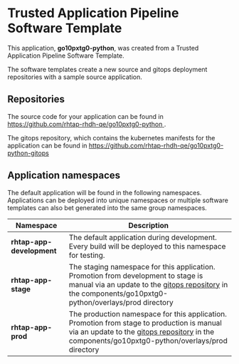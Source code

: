 # Trusted Application Pipeline Software Template

This application, **go10pxtg0-python**, was created from a Trusted Application Pipeline Software Template.

The software templates create a new source and gitops deployment repositories with a sample source application. 

## Repositories

The source code for your application can be found in [https://github.com/rhtap-rhdh-qe/go10pxtg0-python ](https://github.com/rhtap-rhdh-qe/go10pxtg0-python ).
 
The gitops repository, which contains the kubernetes manifests for the application can be found in 
[https://github.com/rhtap-rhdh-qe/go10pxtg0-python-gitops ](https://github.com/rhtap-rhdh-qe/go10pxtg0-python-gitops ) 

## Application namespaces 

The default application will be found in the following namespaces. Applications can be deployed into unique namespaces or multiple software templates can also bet generated into the same group namespaces.  

|  Namespace   |  Description   |  
| -------- | -------- |   
| **rhtap-app-development** | The default application during development. Every build will be deployed to this namespace for testing. | 
| **rhtap-app-stage** | The staging namespace for this application. Promotion from development to stage is manual via an update to the [gitops repository](https://github.com/rhtap-rhdh-qe/go10pxtg0-python-gitops ) in the components/go10pxtg0-python/overlays/prod directory |  
| **rhtap-app-prod** | The production namespace for this application. Promotion from stage to production is manual via an update to the [gitops repository](https://github.com/rhtap-rhdh-qe/go10pxtg0-python-gitops ) in the components/go10pxtg0-python/overlays/prod directory | 
